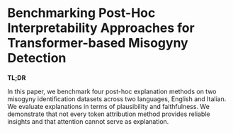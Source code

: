 # Benchmarking Post-Hoc Interpretability Approaches for Transformer-based Misogyny Detection

**TL;DR**

In this paper, we benchmark four post-hoc explanation methods on two misogyny identification datasets across two languages, English and Italian. We evaluate explanations in terms of plausibility and faithfulness.
We demonstrate that not every token attribution method provides reliable insights and that attention cannot serve as explanation.

